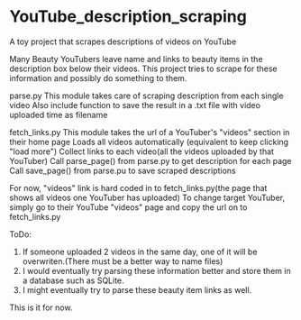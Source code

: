 # YouTube_description_scraping
A toy project that scrapes descriptions of videos on YouTube

Many Beauty YouTubers leave name and links to beauty items in the description box below their videos.
This project tries to scrape for these information and possibly do something to them.

parse.py
This module takes care of scraping description from each single video
Also include function to save the result in a .txt file
with video uploaded time as filename

fetch_links.py
This module takes the url of a YouTuber's "videos" section in their home page
Loads all videos automatically (equivalent to keep clicking "load more")
Collect links to each video(all the videos uploaded by that YouTuber)
Call parse_page() from parse.py to get description for each page
Call save_page() from parse.pu to save scraped descriptions

For now, "videos" link is hard coded in to fetch_links.py(the page that shows all videos one YouTuber has uploaded)
To change target YouTuber, simply go to their YouTube "videos" page and copy the url on to fetch_links.py

ToDo:
1. If someone uploaded 2 videos in the same day, one of it will be overwriten.(There must be a better way to name files)
2. I would eventually try parsing these information better and store them in a database such as SQLite.
3. I might eventually try to parse these beauty item links as well.

This is it for now.
